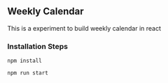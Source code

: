 ## Weekly Calendar

This is a experiment to build weekly calendar in react

### Installation Steps

```
npm install

npm run start
```
